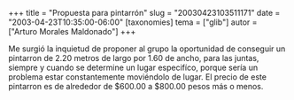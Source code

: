 +++
title = "Propuesta para pintarrón"
slug = "20030423103511171"
date = "2003-04-23T10:35:00-06:00"
[taxonomies]
tema = ["glib"]
autor = ["Arturo Morales Maldonado"]
+++

Me surgió la inquietud de proponer al grupo la oportunidad de conseguir
un pintarron de 2.20 metros de largo por 1.60 de ancho, para las juntas,
siempre y cuando se determine un lugar especifíco, porque sería un
problema estar constantemente moviéndolo de lugar. El precio de este
pintarron es de alrededor de $600.00 a $800.00 pesos más o menos.

